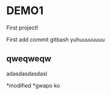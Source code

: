 # DEMO1

First project!

First add commit gitbash yuhuuuuuuuu

## qweqweqw

adasdasdasdasl

*modified
*gwapo ko
